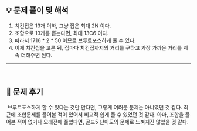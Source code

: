 ## 💡 문제 풀이 및 해석

1.  치킨집은 13개 이하, 그냥 집은 최대 2N 이다.
2.  조합으로 13개를 뽑는다면, 최대 13C6 이다.
3.  따라서 1716 \* 2 \* 50 이므로 브루트포스하게 풀 수 있다.
4.  이제 치킨집을 고른 뒤, 집마다 치킨집까지의 거리를 구하고 가장 가까운 거리를 계속 더해주면 된다.

---
​
## 🤔 문제 후기
​
브루트포스하게 할 수 있다는 것만 안다면, 그렇게 어려운 문제는 아니였던 것 같다. 최근에 조합문제를 풀어본 적이 있어서 비교적 쉽게 풀 수 있었던 것 같다. 아마, 조합을 풀어본 적이 없거나 오래전에 풀었다면, 골드5 난이도의 문제로 느껴지진 않았을 것 같다.